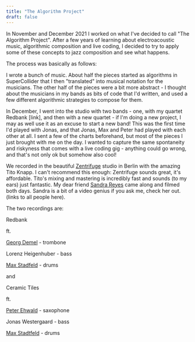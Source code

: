 ```yaml
---
title: "The Algorithm Project"
draft: false
---
```


In November and December 2021 I worked on what I've decided to call "The Algorithm Project". After a few years of learning about electroacoustic music, algorithmic composition and live coding, I decided to try to apply some of these concepts to jazz composition and see what happens.

The process was basically as follows:

I wrote a bunch of music. About half the pieces started as algorithms in SuperCollider that I then "translated" into musical notation for the musicians. The other half of the pieces were a bit more abstract - I thought about the musicians in my bands as bits of code that I'd written, and used a few different algorithmic strategies to compose for them.

In December, I went into the studio with two bands - one, with my quartet Redbank [link], and then with a new quartet - if I'm doing a new project, I may as well use it as an excuse to start a new band! This was the first time I'd played with Jonas, and that Jonas, Max and Peter had played with each other at all. I sent a few of the charts beforehand, but most of the pieces I just brought with me on the day. I wanted to capture the same spontaneity and riskyness that comes with a live coding gig - anything could go wrong, and that's not only ok but somehow also cool!

We recorded in the beautiful [Zentrifuge](http://www.studio-zentrifuge.de/) studio in Berlin with the amazing Tito Knapp. I can't recommend this enough: Zentrifuge sounds great, it's affordable. Tito's mixing and mastering is incredibly fast and sounds (to my ears) just fantastic. My dear friend [Sandra Reyes](https://sandrareyesfilms.wordpress.com/) came along and filmed both days. Sandra is a bit of a video genius if you ask me, check her out. (links to all people here).

The two recordings are:

Redbank

ft.

[Georg Demel](https://georgdemel.de/) - trombone

Lorenz Heigenhuber - bass

[Max Stadfeld](https://www.max-stadtfeld.de/) - drums


and


Ceramic Tiles

ft.

[Peter Ehwald](https://www.peter-ehwald.net/) - saxophone

Jonas Westergaard - bass

[Max Stadtfeld](https://www.max-stadtfeld.de/) - drums
